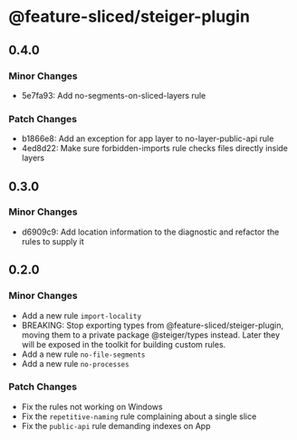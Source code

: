# @feature-sliced/steiger-plugin

## 0.4.0

### Minor Changes

- 5e7fa93: Add no-segments-on-sliced-layers rule

### Patch Changes

- b1866e8: Add an exception for app layer to no-layer-public-api rule
- 4ed8d22: Make sure forbidden-imports rule checks files directly inside layers

## 0.3.0

### Minor Changes

- d6909c9: Add location information to the diagnostic and refactor the rules to supply it

## 0.2.0

### Minor Changes

- Add a new rule `import-locality`
- BREAKING: Stop exporting types from @feature-sliced/steiger-plugin, moving them to a private package @steiger/types instead. Later they will be exposed in the toolkit for building custom rules.
- Add a new rule `no-file-segments`
- Add a new rule `no-processes`

### Patch Changes

- Fix the rules not working on Windows
- Fix the `repetitive-naming` rule complaining about a single slice
- Fix the `public-api` rule demanding indexes on App

